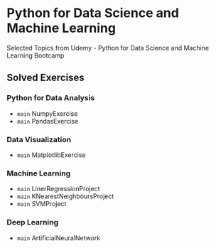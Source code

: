 # Python for Data Science and Machine Learning
Selected Topics from Udemy - Python for Data Science and Machine Learning Bootcamp

## Solved Exercises

### Python for Data Analysis 
- `main` NumpyExercise
- `main` PandasExercise
### Data Visualization
- `main` MatplotlibExercise
### Machine Learning
- `main` LinerRegressionProject
- `main` KNearestNeighboursProject
- `main` SVMProject
### Deep Learning
- `main` ArtificialNeuralNetwork
